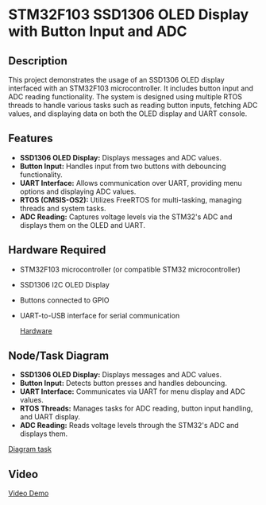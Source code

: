 # STM32F103 SSD1306 OLED Display with Button Input and ADC

## Description
This project demonstrates the usage of an SSD1306 OLED display interfaced with an STM32F103 microcontroller. It includes button input and ADC reading functionality. The system is designed using multiple RTOS threads to handle various tasks such as reading button inputs, fetching ADC values, and displaying data on both the OLED display and UART console.

## Features
- **SSD1306 OLED Display:** Displays messages and ADC values.
- **Button Input:** Handles input from two buttons with debouncing functionality.
- **UART Interface:** Allows communication over UART, providing menu options and displaying ADC values.
- **RTOS (CMSIS-OS2):** Utilizes FreeRTOS for multi-tasking, managing threads and system tasks.
- **ADC Reading:** Captures voltage levels via the STM32's ADC and displays them on the OLED and UART.

## Hardware Required
- STM32F103 microcontroller (or compatible STM32 microcontroller)
- SSD1306 I2C OLED Display
- Buttons connected to GPIO
- UART-to-USB interface for serial communication

  [Hardware](https://drive.google.com/file/d/1zHXkW83XD7y67iWIwSMoqJWUGIPwPPk5/view?usp=sharing)

## Node/Task Diagram
- **SSD1306 OLED Display:** Displays messages and ADC values.
- **Button Input:** Detects button presses and handles debouncing.
- **UART Interface:** Communicates via UART for menu display and ADC values.
- **RTOS Threads:** Manages tasks for ADC reading, button input handling, and UART display.
- **ADC Reading:** Reads voltage levels through the STM32's ADC and displays them.

[Diagram task](https://drive.google.com/uc?export=view&id=1EqkuRLFuo2aQudnx5blB0JFDaCvHuCCu)

## Video
[Video Demo](https://drive.google.com/file/d/1IdvUEhwkQirWZEEij_KdoddGu9ve1Q9q/view?usp=sharing)





